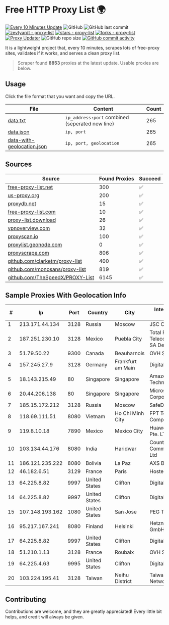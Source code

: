 
# Free HTTP Proxy List 🌍

[![Every 10 Minutes Update](https://github.com/mertguvencli/http-proxy-list/actions/workflows/main.yml/badge.svg?branch=main)](https://github.com/mertguvencli/http-proxy-list/actions/workflows/main.yml)
![GitHub](https://img.shields.io/github/license/mertguvencli/http-proxy-list)
![GitHub last commit](https://img.shields.io/github/last-commit/mertguvencli/http-proxy-list)
[![zevtyardt - proxy-list](https://img.shields.io/static/v1?label=zevtyardt&message=proxy-list&color=blue&logo=github)](https://github.com/zevtyardt/proxy-list "Go to GitHub repo")
[![stars - proxy-list](https://img.shields.io/github/stars/zevtyardt/proxy-list?style=social)](https://github.com/zevtyardt/proxy-list)
[![forks - proxy-list](https://img.shields.io/github/forks/zevtyardt/proxy-list?style=social)](https://github.com/zevtyardt/proxy-list)
[![Proxy Updater](https://github.com/zevtyardt/proxy-list/workflows/Proxy%20Updater/badge.svg)](https://github.com/zevtyardt/proxy-list/actions?query=workflow:"Proxy+Updater")
![GitHub repo size](https://img.shields.io/github/repo-size/zevtyardt/proxy-list)
[![GitHub commit activity](https://img.shields.io/github/commit-activity/m/zevtyardt/proxy-list?logo=commits)](https://github.com/zevtyardt/proxy-list/commits/main)

It is a lightweight project that, every 10 minutes, scrapes lots of free-proxy sites, validates if it works, and serves a clean proxy list.

> Scraper found **8853** proxies at the latest update. Usable proxies are below.

## Usage

Click the file format that you want and copy the URL.

|File|Content|Count|
|----|-------|-----|
|[data.txt](https://raw.githubusercontent.com/mertguvencli/http-proxy-list/main/proxy-list/data.txt)|`ip_address:port` combined (seperated new line)|265|
|[data.json](https://raw.githubusercontent.com/mertguvencli/http-proxy-list/main/proxy-list/data.json)|`ip, port`|265|
|[data-with-geolocation.json](https://raw.githubusercontent.com/mertguvencli/http-proxy-list/main/proxy-list/data-with-geolocation.json)|`ip, port, geolocation`|265|

## Sources

|Source|Found Proxies|Succeed|
|------|-------------|-------|
|[free-proxy-list.net](https://free-proxy-list.net)|300|✅|
|[us-proxy.org](https://www.us-proxy.org)|200|✅|
|[proxydb.net](http://proxydb.net)|15|✅|
|[free-proxy-list.com](https://free-proxy-list.com/?page=&port=&type%5B%5D=http&type%5B%5D=https&up_time=0&search=Search)|10|✅|
|[proxy-list.download](https://www.proxy-list.download/HTTP)|26|✅|
|[vpnoverview.com](https://vpnoverview.com/privacy/anonymous-browsing/free-proxy-servers)|32|✅|
|[proxyscan.io](https://www.proxyscan.io)|100|✅|
|[proxylist.geonode.com](https://proxylist.geonode.com/api/proxy-list?limit=300&page=1&sort_by=lastChecked&sort_type=desc&protocols=http,https)|0|✅|
|[proxyscrape.com](https://api.proxyscrape.com/v2/?request=displayproxies&protocol=http&timeout=10000&country=all&ssl=all&anonymity=all)|806|✅|
|[github.com/clarketm/proxy-list](https://raw.githubusercontent.com/clarketm/proxy-list/master/proxy-list-raw.txt)|400|✅|
|[github.com/monosans/proxy-list](https://raw.githubusercontent.com/monosans/proxy-list/main/proxies/http.txt)|819|✅|
|[github.com/TheSpeedX/PROXY-List](https://raw.githubusercontent.com/TheSpeedX/PROXY-List/master/http.txt)|6145|✅|


## Sample Proxies With Geolocation Info

|#|Ip|Port|Country|City|Internet Service Provider|
|-|--|----|-------|----|-------------------------|
|1|213.171.44.134|3128|Russia|Moscow|JSC Comcor|
|2|187.251.230.10|3128|Mexico|Puebla City|Total Play Telecomunicaciones SA De CV|
|3|51.79.50.22|9300|Canada|Beauharnois|OVH SAS|
|4|157.245.27.9|3128|Germany|Frankfurt am Main|DigitalOcean, LLC|
|5|18.143.215.49|80|Singapore|Singapore|Amazon Technologies Inc.|
|6|20.44.206.138|80|Singapore|Singapore|Microsoft Corporation|
|7|185.15.172.212|3128|Russia|Moscow|SafeData LLC|
|8|118.69.111.51|8080|Vietnam|Ho Chi Minh City|FPT Telecom Company|
|9|119.8.10.18|7890|Mexico|Mexico City|Huawei International Pte. LTD|
|10|103.134.44.176|8080|India|Haridwar|Countrylink Communiction Pvt Ltd|
|11|186.121.235.222|8080|Bolivia|La Paz|AXS Bolivia S. A.|
|12|46.182.6.51|3129|France|Paris|Hosteur SAS|
|13|64.225.8.82|9997|United States|Clifton|DigitalOcean, LLC|
|14|64.225.8.82|9997|United States|Clifton|DigitalOcean, LLC|
|15|107.148.193.162|1080|United States|San Jose|PEG TECH INC|
|16|95.217.167.241|8080|Finland|Helsinki|Hetzner Online GmbH|
|17|64.225.8.82|9997|United States|Clifton|DigitalOcean, LLC|
|18|51.210.1.13|3128|France|Roubaix|OVH SAS|
|19|64.225.4.63|9995|United States|Clifton|DigitalOcean, LLC|
|20|103.224.195.41|3128|Taiwan|Neihu District|Taiwan Fixed Network|



## Contributing

Contributions are welcome, and they are greatly appreciated! Every
little bit helps, and credit will always be given.

